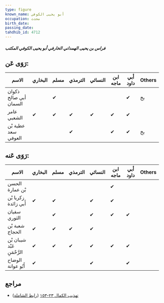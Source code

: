 ```yaml
---
type: figure
known_name: أبو يحيى الكوفي
occupation: محدث
birth_date:
passing_date:
tahdhib_id: 4712
---
```

##### فراس بن يحيى الهمداني الخارفي أبو يحيى الكوفي المكتب

## رَوَى عَن:
| الاسم                 | البخاري | مسلم | الترمذي | النسائي | ابن ماجه | أبي داود | Others |
| --------------------- | ------- | ---- | ------- | ------- | -------- | -------- | ------ |
| ذكوان أبي صالح السمان |         | ✔    |         |         |          | ✔        | بخ     |
| عامر الشعبي           | ✔       | ✔    | ✔       | ✔       | ✔        | ✔        |        |
| عطية بْن سعد العوفي   |         |      | ✔       |         | ✔        | ✔        | بخ     |
## رَوَى عَنه:
| الاسم                       | البخاري | مسلم | الترمذي | النسائي | ابن ماجه | أبي داود | Others |
| --------------------------- | ------- | ---- | ------- | ------- | -------- | -------- | ------ |
| الحسن بْن عمارة             |         |      |         |         | ✔        |          |        |
| زكريا بْن أَبي زائدة        | ✔       | ✔    |         | ✔       | ✔        |          |        |
| سفيان الثوري                |         | ✔    |         | ✔       | ✔        | ✔        |        |
| شعبة بْن الحجاج             | ✔       | ✔    | ✔       | ✔       |          |          |        |
| شيبان بْن عَبْد الرَّحْمَنِ | ✔       | ✔    | ✔       | ✔       | ✔        | ✔        |        |
| الوضاح أَبُو عوانة          | ✔       |      |         | ✔       |          | ✔        |        |
## مراجع
- [تهذيب الكمال ٢٣-١٥٣](obsidian://open?vault=Tahdhib-al-Kamal&file=Figures/٤٧١٢-فراس%20بن%20يحيى%20الهمداني%20الخارفي%20أبو%20يحيى%20الكوفي%20المكتب) ([رابط الشاملة](https://shamela.ws/book/3722/12040))